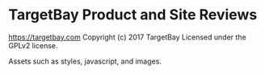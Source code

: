 # TargetBay Product and Site Reviews #
https://targetbay.com
Copyright (c) 2017 TargetBay
Licensed under the GPLv2 license.

Assets such as styles, javascript, and images.
